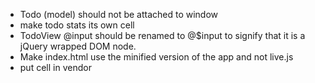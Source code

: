 - Todo (model) should not be attached to window
- make todo stats its own cell
- TodoView @input should be renamed to @$input to signify that it is a jQuery wrapped DOM node.
- Make index.html use the minified version of the app and not live.js
- put cell in vendor
